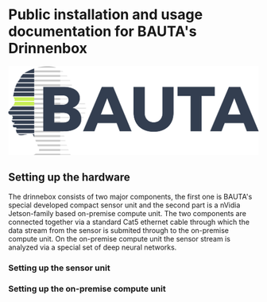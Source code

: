 # Public installation and usage documentation for BAUTA's Drinnenbox
<p align="center"><img width=1127 src="assets/bauta_logo_transparent.png" /></p>

## Setting up the hardware

The drinnebox consists of two major components, the first one is BAUTA's special developed compact sensor unit and the second part is a nVidia Jetson-family based on-premise compute unit. The two components are connected together via a standard Cat5 ethernet cable through which the data stream from the sensor is submited through to the on-premise compute unit. On the on-premise compute unit the sensor stream is analyzed via a special set of deep neural networks.

### Setting up the sensor unit

### Setting up the on-premise compute unit
